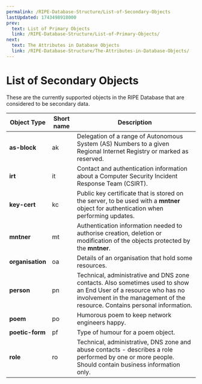 ```yaml
---
permalink: /RIPE-Database-Structure/List-of-Secondary-Objects
lastUpdated: 1743498918000
prev:
  text: List of Primary Objects
  link: /RIPE-Database-Structure/List-of-Primary-Objects/
next:
  text: The Attributes in Database Objects
  link: /RIPE-Database-Structure/The-Attributes-in-Database-Objects/
---
```


# List of Secondary Objects

These are the currently supported objects in the RIPE Database that are considered to be secondary data.

| Object Type      | Short name | Description                                                                                                                                                                                     |
|------------------|------------|-------------------------------------------------------------------------------------------------------------------------------------------------------------------------------------------------|
| **as-block**     | ak         | Delegation of a range of Autonomous System (AS) Numbers to a given Regional Internet Registry or marked as reserved.                                                                            |
| **irt**          | it         | Contact and authentication information about a Computer Security Incident Response Team (CSIRT).                                                                                                |
| **key-cert**     | kc         | Public key certificate that is stored on the server, to be used with a **mntner** object for authentication when performing updates.                                                            |
| **mntner**       | mt         | Authentication information needed to authorise creation, deletion or modification of the objects protected by the **mntner**.                                                                   |
| **organisation** | oa         | Details of an organisation that hold some resources.                                                                                                                                            |
| **person**       | pn         | Technical, administrative and DNS zone contacts. Also sometimes used to show an End User of a resource who has no involvement in the management of the resource. Contains personal information. |
| **poem**         | po         | Humorous poem to keep network engineers happy.                                                                                                                                                  |
| **poetic-form**  | pf         | Type of humour for a poem object.                                                                                                                                                               |
| **role**         | ro         | Technical, administrative, DNS zone and abuse contacts - describes a role performed by one or more people. Should contain business information only.                                            |
